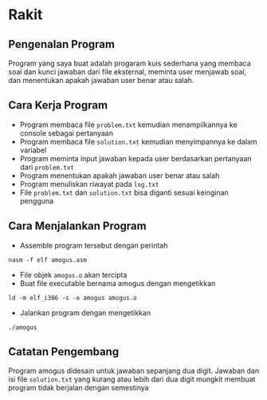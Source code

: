 # Rakit
## Pengenalan Program

Program yang saya buat adalah progaram kuis sederhana yang membaca soal dan kunci jawaban dari file eksternal, meminta user menjawab soal, dan menentukan apakah jawaban user benar atau salah.

## Cara Kerja Program

- Program membaca file `problem.txt` kemudian menampilkannya ke console sebagai pertanyaan
- Program membaca file `solution.txt` kemudian menyimpannya ke dalam variabel
- Program meminta input jawaban kepada user berdasarkan pertanyaan dari `problem.txt`
- Program menentukan apakah jawaban user benar atau salah
- Program menuliskan riwayat pada `log.txt`
- File `problem.txt` dan `solution.txt` bisa diganti sesuai keinginan pengguna

## Cara Menjalankan Program

- Assemble program tersebut dengan perintah

```
nasm -f elf amogus.asm
```

- File objek `amogus.o` akan tercipta
- Buat file executable bernama amogus dengan mengetikkan

```
ld -m elf_i386 -s -o amogus amogus.o
```

- Jalankan program dengan mengetikkan

```
./amogus
```

## Catatan Pengembang

Program amogus didesain untuk jawaban sepanjang dua digit. Jawaban dan isi file `solution.txt` yang kurang atau lebih dari dua digit mungkit membuat program tidak berjalan dengan semestinya
